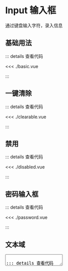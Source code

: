 <script setup lang="ts">
import Basic from './basic.vue'
import Disabled from './disabled.vue'
import Clearable from './clearable.vue'
import Password from './password.vue'
import Textarea from './textarea.vue'
import Icon from './icon.vue'

const type=`'text' | 'password' | 'textarea'`
</script>

# Input 输入框

通过键盘输入字符，录入信息

## 基础用法

<Basic />

::: details 查看代码

<<< ./basic.vue

:::

## 一键清除

<Clearable />

::: details 查看代码

<<< ./clearable.vue

:::

## 禁用

<Disabled />

::: details 查看代码

<<< ./disabled.vue

:::

## 密码输入框

<Password />

::: details 查看代码

<<< ./password.vue

:::

## 文本域

<Textarea />

::: details 查看代码

<<< ./textarea.vue

:::

## 前缀or后缀图标

<Icon />

::: details 查看代码

<<< ./icon.vue

:::

## Input API

### Props

| 属性名         | 说明            | 类型                        | 默认值     |
|-------------|---------------|---------------------------|---------|
| v-model     | 值             | `string`                  | --      |
| type        | 输入框类型         | <e-enum>{{type}}</e-enum> | false   |
| placeholder | 占位文本          | `string`                  | `'请输入'` |
| disabled    | 禁用            | `boolean`                 | false   |
| readonly    | 只读            | `boolean`                 | false   |
| clearable   | 一键清除，文本域模式下无效 | `boolean`                 | false   |
| prefixIcon   | 前缀图标          | `VNode`                   | --      |
| suffixIcon   | 后缀图标          | `VNode`                   | --      |
